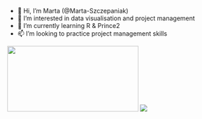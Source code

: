 - 👋 Hi, I’m Marta (@Marta-Szczepaniak)
- 👀 I’m interested in data visualisation and project management
- 🌱 I’m currently learning R & Prince2
- 📫 I’m looking to practice project management skills
<!--START_SECTION:badges-->
<!--END_SECTION:badges-->
<!---
Marta-Szczepaniak/Marta-Szczepaniak is a ✨ special ✨ repository because its `README.md` (this file) appears on your GitHub profile.
You can click the Preview link to take a look at your changes.
--->
<img src="https://github.com/Marta-Szczepaniak/Marta-Szczepaniak/assets/140078920/9796390c-9d4c-4e98-baa6-6e93e17e6cf2" width="300" height="150">
<!---![statement-of-accomplishmentIntroduction2R](https://github.com/Marta-Szczepaniak/Marta-Szczepaniak/assets/140078920/9796390c-9d4c-4e98-baa6-6e93e17e6cf2)--->
<img src="https://github.com/Marta-Szczepaniak/Marta-Szczepaniak/assets/140078920/704f2ad6-bf71-4b89-9219-3d6d041d3091">
<!---![project-planning-control-ppc-foundation](https://github.com/Marta-Szczepaniak/Marta-Szczepaniak/assets/140078920/704f2ad6-bf71-4b89-9219-3d6d041d3091)--->
